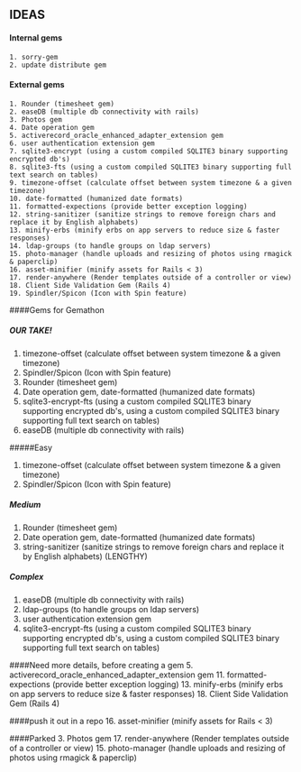 ## IDEAS

#### Internal gems
    1. sorry-gem
    2. update distribute gem

#### External gems
    1. Rounder (timesheet gem)
    2. easeDB (multiple db connectivity with rails)
    3. Photos gem
    4. Date operation gem
    5. activerecord_oracle_enhanced_adapter_extension gem
    6. user authentication extension gem
    7. sqlite3-encrypt (using a custom compiled SQLITE3 binary supporting encrypted db's)
    8. sqlite3-fts (using a custom compiled SQLITE3 binary supporting full text search on tables)
    9. timezone-offset (calculate offset between system timezone & a given timezone)
    10. date-formatted (humanized date formats)
    11. formatted-expections (provide better exception logging)
    12. string-sanitizer (sanitize strings to remove foreign chars and replace it by English alphabets)
    13. minify-erbs (minify erbs on app servers to reduce size & faster responses)
    14. ldap-groups (to handle groups on ldap servers)
    15. photo-manager (handle uploads and resizing of photos using rmagick & paperclip)
    16. asset-minifier (minify assets for Rails < 3)
    17. render-anywhere (Render templates outside of a controller or view)
    18. Client Side Validation Gem (Rails 4)
    19. Spindler/Spicon (Icon with Spin feature)


####Gems for Gemathon
##### OUR TAKE!
1. timezone-offset (calculate offset between system timezone & a given timezone)
2. Spindler/Spicon (Icon with Spin feature)
3. Rounder (timesheet gem)
4. Date operation gem, date-formatted (humanized date formats)
5. sqlite3-encrypt-fts (using a custom compiled SQLITE3 binary supporting encrypted db's, using a custom compiled SQLITE3 binary supporting full text search on tables)
6. easeDB (multiple db connectivity with rails)

#####Easy
1. timezone-offset (calculate offset between system timezone & a given timezone)
2. Spindler/Spicon (Icon with Spin feature)

 
##### Medium
1. Rounder (timesheet gem)
2. Date operation gem, date-formatted (humanized date formats)
3. string-sanitizer (sanitize strings to remove foreign chars and replace it by English alphabets) (LENGTHY)


##### Complex
1. easeDB (multiple db connectivity with rails) 
2. ldap-groups (to handle groups on ldap servers)
3. user authentication extension gem
4. sqlite3-encrypt-fts (using a custom compiled SQLITE3 binary supporting encrypted db's, using a custom compiled SQLITE3 binary supporting full text search on tables)

####Need more details, before creating a gem
5. activerecord_oracle_enhanced_adapter_extension gem
11. formatted-expections (provide better exception logging)
13. minify-erbs (minify erbs on app servers to reduce size & faster responses)
18. Client Side Validation Gem (Rails 4)

####push it out in a repo
16. asset-minifier (minify assets for Rails < 3)

####Parked
3. Photos gem
17. render-anywhere (Render templates outside of a controller or view)
15. photo-manager (handle uploads and resizing of photos using rmagick & paperclip)
